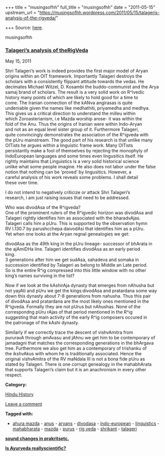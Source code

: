 +++
title = "musingsofhh"
full_title = "musingsofhh"
date = "2011-05-15"
upstream_url = "https://musingsofhh.wordpress.com/2011/05/15/talageris-analysis-of-the-rigveda/"

+++
Source: [here](https://musingsofhh.wordpress.com/2011/05/15/talageris-analysis-of-the-rigveda/).


musingsofhh


### [Talageri’s analysis of theRigVeda](https://musingsofhh.wordpress.com/2011/05/15/talageris-analysis-of-the-rigveda/)

May 15, 2011

Shri Talageri’s work is indeed provides the first major model of Aryan  
origins within an OIT framework. Importantly Talageri destroys the  
scholars with a consistently flippant attitude towards the vedas. He  
decimates Michael Witzel, D. Kosambi the buddo-communist and the Arya  
samaj brand of scholars. The result is a very solid work on R^ivedic  
history many points of which are likely to hold good for a time to  
come. The Iranian connection of the kANva angirasas is quite  
undeniable given the names like medhathiti, priyamedha and medhya.  
This gives us a critical direction to understand the milleu within  
which Zoroasterianism, i.e Mazda worship arose- it was within the  
fold of the Anu. Thus the origins of Iranian were within Indo-Aryan  
and not as an equal level sister group of it. Furthermore Talageri,  
quite convincingly demonstrates the association of the R^igveda with  
the pUru mainstream. The good part of his research is that unlike many  
OITists he argues within a linguistic frame work. Many OITists  
persistantly make a fool of themselves by rejecting the monophyly of  
IndoEuropean languages and some times even lingusitics itself. He  
rightly maintains that Linguistics is a very solid historical science  
unlike what some people imagine. He also does not labor under the false  
notion that nothing can be ‘proved’ by lingusitics. However, a  
careful analysis of his work reveals some problems. I shall detail  
these over time.

I do not intend to negatively criticize or attack Shri Talageri’s  
research, i am just raising issues that need to be addressed.

Who was divodAsa of the R^igveda?  
One of the prominent rulers of the R^igvedic horizon was divodAsa and  
Talageri rightly identifies him as associated with the bharadvAjas.  
Talageri calls him a pUru. This is supported by the observation hymn  
RV I.130.7 by parushcchepa daivodAsi that identifies him as a pUru.  
Yet when one looks at the Aryan regnal genealogies we get:

divodAsa as the 49th king in the pUru lineage- successor of bhArata in  
the ajAmiDHa line. Talageri identifies divodAsa as an early period  
king.  
3 generations after him we get sudAsa, sahadeva and somaka in  
succession identified by Talageri as belong to Middle an Late period.  
So is the entire R^ig compressed into this little window with no other  
king’s names surviving in the list?

Now if we look at the kAshirAja dynasty that emerges from nAhusha but  
not yayAti and pUru we get the kings:divodAsa and pratardana some way  
down this dynasty about 7-8 generations from nahusha. Thus this pair  
of divodAsa and pratardana are the most likely ones mentioned in the  
R^igveda. Formally they are not pUrus but nAhushas. None of the  
correspondng pUru rAjas of that period mentioned in the R^ig  
suggesting that main activity of the early R^ig composers occured in  
the patronage of the kAshi dynasty.

Similarly if we correctly trace the descent of vishvAmitra from  
pururavA through amAvasu and jAhnu we get him to be contemporary of  
jamadagni that matches the corresponding generations in the bhArgava  
tree. Furthermore we also get him as a contemporary of trishanku of  
the ikshvAkus with whom he is traditionally associated. Hence the  
original vishvAmitra of the RV maNdala III is not a bona fide pUru as  
stated by Talageri. There is one corrupt genealogy in the mahabhArata  
that supports Talageri’s claim but it is an anachronism in every other  
respect.

**Category:**

[Hindu History](https://musingsofhh.wordpress.com/category/hindu-history/)

[Leave a comment](https://musingsofhh.wordpress.com/2011/05/15/talageris-analysis-of-the-rigveda/#respond)

**Tagged with:**

-   [ahura mazda](https://musingsofhh.wordpress.com/tag/ahura-mazda/) -   [anus](https://musingsofhh.wordpress.com/tag/anus/) -   [aryans](https://musingsofhh.wordpress.com/tag/aryans/) -   [divodasa](https://musingsofhh.wordpress.com/tag/divodasa/) -   [indo-european](https://musingsofhh.wordpress.com/tag/indo-european/) -   [linguistics](https://musingsofhh.wordpress.com/tag/linguistics/) -   [mahabharata](https://musingsofhh.wordpress.com/tag/mahabharata/) -   [mazda](https://musingsofhh.wordpress.com/tag/mazda/) -   [purus](https://musingsofhh.wordpress.com/tag/purus/) -   [rig veda](https://musingsofhh.wordpress.com/tag/rig-veda/) -   [shrikant](https://musingsofhh.wordpress.com/tag/shrikant/) -   [talageri](https://musingsofhh.wordpress.com/tag/talageri/)

**[sound changes in prakritsetc.](https://musingsofhh.wordpress.com/2011/05/15/sound-changes-in-prakrits/)**

**[Is Ayurveda reallyscientific?](https://musingsofhh.wordpress.com/2011/05/15/is-ayurveda-really-scientific/)**
